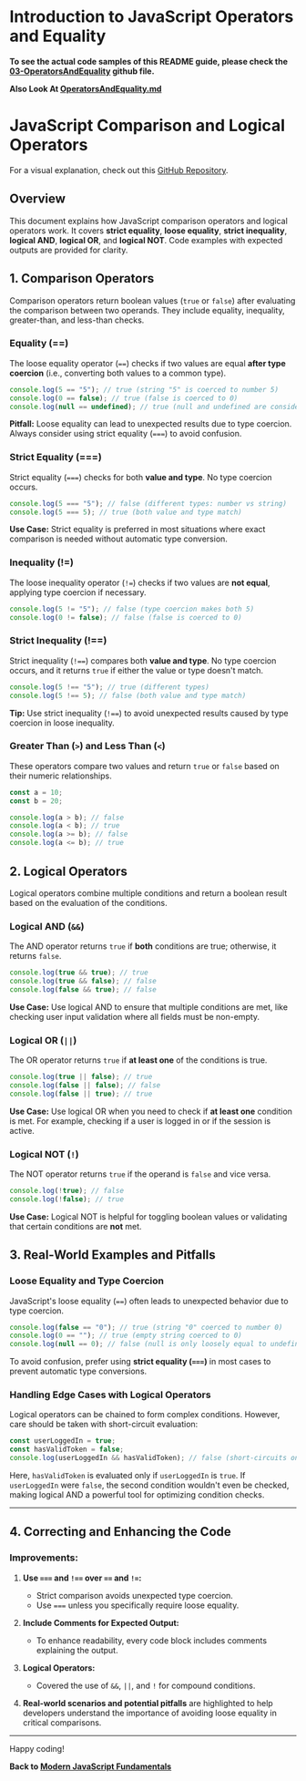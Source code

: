# Introduction to JavaScript Operators and Equality

**To see the actual code samples of this README guide, please check the [03-OperatorsAndEquality](https://github.com/GunaPalanivel/Modern-JavaScript-Fundamentals/tree/main/03-OperatorsAndEquality) github file.**

**Also Look At [OperatorsAndEquality.md](./OperatorsAndEquality.md)**

# JavaScript Comparison and Logical Operators

For a visual explanation, check out this [GitHub Repository](https://github.com/GunaPalanivel/JavaScript-Equality-Table.git).

## Overview

This document explains how JavaScript comparison operators and logical operators work. It covers **strict equality**, **loose equality**, **strict inequality**, **logical AND**, **logical OR**, and **logical NOT**. Code examples with expected outputs are provided for clarity.

## 1. Comparison Operators

Comparison operators return boolean values (`true` or `false`) after evaluating the comparison between two operands. They include equality, inequality, greater-than, and less-than checks.

### Equality (==)

The loose equality operator (`==`) checks if two values are equal **after type coercion** (i.e., converting both values to a common type).

```javascript
console.log(5 == "5"); // true (string "5" is coerced to number 5)
console.log(0 == false); // true (false is coerced to 0)
console.log(null == undefined); // true (null and undefined are considered equal)
```

**Pitfall:** Loose equality can lead to unexpected results due to type coercion. Always consider using strict equality (`===`) to avoid confusion.

### Strict Equality (===)

Strict equality (`===`) checks for both **value and type**. No type coercion occurs.

```javascript
console.log(5 === "5"); // false (different types: number vs string)
console.log(5 === 5); // true (both value and type match)
```

**Use Case:** Strict equality is preferred in most situations where exact comparison is needed without automatic type conversion.

### Inequality (!=)

The loose inequality operator (`!=`) checks if two values are **not equal**, applying type coercion if necessary.

```javascript
console.log(5 != "5"); // false (type coercion makes both 5)
console.log(0 != false); // false (false is coerced to 0)
```

### Strict Inequality (!==)

Strict inequality (`!==`) compares both **value and type**. No type coercion occurs, and it returns `true` if either the value or type doesn't match.

```javascript
console.log(5 !== "5"); // true (different types)
console.log(5 !== 5); // false (both value and type match)
```

**Tip:** Use strict inequality (`!==`) to avoid unexpected results caused by type coercion in loose inequality.

### Greater Than (`>`) and Less Than (`<`)

These operators compare two values and return `true` or `false` based on their numeric relationships.

```javascript
const a = 10;
const b = 20;

console.log(a > b); // false
console.log(a < b); // true
console.log(a >= b); // false
console.log(a <= b); // true
```

## 2. Logical Operators

Logical operators combine multiple conditions and return a boolean result based on the evaluation of the conditions.

### Logical AND (`&&`)

The AND operator returns `true` if **both** conditions are true; otherwise, it returns `false`.

```javascript
console.log(true && true); // true
console.log(true && false); // false
console.log(false && true); // false
```

**Use Case:** Use logical AND to ensure that multiple conditions are met, like checking user input validation where all fields must be non-empty.

### Logical OR (`||`)

The OR operator returns `true` if **at least one** of the conditions is true.

```javascript
console.log(true || false); // true
console.log(false || false); // false
console.log(false || true); // true
```

**Use Case:** Use logical OR when you need to check if **at least one** condition is met. For example, checking if a user is logged in or if the session is active.

### Logical NOT (`!`)

The NOT operator returns `true` if the operand is `false` and vice versa.

```javascript
console.log(!true); // false
console.log(!false); // true
```

**Use Case:** Logical NOT is helpful for toggling boolean values or validating that certain conditions are **not** met.

## 3. Real-World Examples and Pitfalls

### Loose Equality and Type Coercion

JavaScript's loose equality (`==`) often leads to unexpected behavior due to type coercion.

```javascript
console.log(false == "0"); // true (string "0" coerced to number 0)
console.log(0 == ""); // true (empty string coerced to 0)
console.log(null == 0); // false (null is only loosely equal to undefined)
```

To avoid confusion, prefer using **strict equality (`===`)** in most cases to prevent automatic type conversions.

### Handling Edge Cases with Logical Operators

Logical operators can be chained to form complex conditions. However, care should be taken with short-circuit evaluation:

```javascript
const userLoggedIn = true;
const hasValidToken = false;
console.log(userLoggedIn && hasValidToken); // false (short-circuits on the second condition)
```

Here, `hasValidToken` is evaluated only if `userLoggedIn` is `true`. If `userLoggedIn` were `false`, the second condition wouldn't even be checked, making logical AND a powerful tool for optimizing condition checks.

---

## 4. Correcting and Enhancing the Code

### Improvements:

1. **Use `===` and `!==` over `==` and `!=`:**

   - Strict comparison avoids unexpected type coercion.
   - Use `===` unless you specifically require loose equality.

2. **Include Comments for Expected Output:**

   - To enhance readability, every code block includes comments explaining the output.

3. **Logical Operators:**

   - Covered the use of `&&`, `||`, and `!` for compound conditions.

4. **Real-world scenarios and potential pitfalls** are highlighted to help developers understand the importance of avoiding loose equality in critical comparisons.

---

Happy coding!

**Back to [Modern JavaScript Fundamentals](https://gunapalanivel.github.io/Modern-JavaScript-Fundamentals/)**

